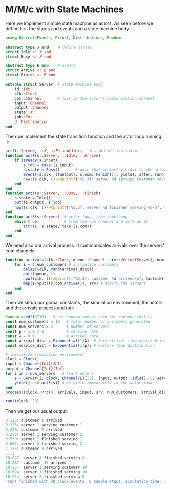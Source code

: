 # M/M/c with State Machines

Here we implement simple state machine as actors. As seen before we define first the states and events and a state machine body:

```julia
using DiscreteEvents, Printf, Distributions, Random

abstract type 𝑋 end    # define states
struct Idle <: 𝑋 end
struct Busy <: 𝑋 end

abstract type 𝐸 end    # events
struct Arrive <: 𝐸 end
struct Finish <: 𝐸 end

mutable struct Server  # state machine body
    id::Int
    clk::Clock
    com::Channel       # this is the actor's communication channel
    input::Channel
    output::Channel
    state::𝑋
    job::Int
    d::Distribution
end
```

Then we implement the state transition function and the actor loop running it:

```julia
act!(::Server, ::𝑋, ::𝐸) = nothing   # a default transition
function act!(s::Server, ::Idle, ::Arrive)
    if isready(s.input)
        s.job = take!(s.input)
        s.state = Busy()       # note that we must yield↓↓ to the actor here
        event!(s.clk, (fun(put!, s.com, Finish()), yield), after, rand(s.d))
        now!(s.clk, ()->@printf("%5.3f: server %d serving customer %d\n", tau(s.clk), s.id, s.job))
    end
end
function act!(s::Server, ::Busy, ::Finish)
    s.state = Idle()
    put!(s.output, s.job)
    now!(s.clk, ()->@printf("%5.3f: server %d finished serving %d\n", tau(s.clk), s.id, s.job))
end
function act!(s::Server)  # actor loop, take something
    while true            # from the com channel and act! on it
        act!(s, s.state, take!(s.com))
    end
end
```

We need also our arrival process. It communicates arrivals over the servers' com channels.

```julia
function arrivals(clk::Clock, queue::Channel, srv::Vector{Server}, num_customers::Int, arrival_dist::Distribution)
    for i = 1:num_customers # initialize customers
        delay!(clk, rand(arrival_dist))
        put!(queue, i)
        now!(clk, ()->@printf("%5.3f: customer %d arrived\n", tau(clk), i))
        map(s->put!(s.com,Arrive()), srv) # notify the servers
    end
end
```

Then we setup our global constants, the simulation environment, the actors and the arrivals process and run:

```julia
Random.seed!(8710)   # set random number seed for reproducibility
const num_customers = 10   # total number of customers generated
const num_servers = 2      # number of servers
const μ = 1.0 / 2          # service rate
const λ = 0.9              # arrival rate
const arrival_dist = Exponential(1/λ)  # interarrival time distriubtion
const service_dist = Exponential(1/μ); # service time distribution

# initialize simulation environment
clock = Clock()
input = Channel{Int}(Inf)
output = Channel{Int}(Inf)
for i in 1:num_servers   # start actors
    s = Server(i, clock, Channel{𝐸}(32), input, output, Idle(), 0, service_dist)
    yield(@task act!(s)) # we yield immediately to the actor task
end
process!(clock, Prc(0, arrivals, input, srv, num_customers, arrival_dist), 1)

run!(clock, 20)
```

Then we get our usual output:

```julia
0.123: customer 1 arrived
0.123: server 1 serving customer 1
0.226: customer 2 arrived
0.226: server 2 serving customer 2
0.539: server 1 finished serving 1
0.667: server 2 finished serving 2
2.135: customer 3 arrived
....
10.027: server 1 finished serving 8
10.257: customer 10 arrived
10.257: server 1 serving customer 10
10.624: server 1 finished serving 10
10.734: server 2 finished serving 9
"run! finished with 50 clock events, 0 sample steps, simulation time: 20.0"
```
